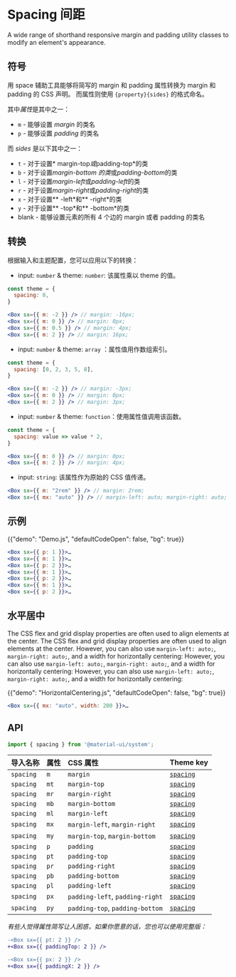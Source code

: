 # Spacing 间距

<p class="description">A wide range of shorthand responsive margin and padding utility classes to modify an element's appearance.</p>

## 符号

用 space 辅助工具能够将简写的 margin 和 padding 属性转换为 margin 和 padding 的 CSS 声明。 而属性则使用 `{property}{sides}` 的格式命名。

其中*属性*是其中之一：

- `m` - 能够设置 _margin_ 的类名
- `p` - 能够设置 _padding_ 的类名

而 _sides_ 是以下其中之一：

- `t` - 对于设置* margin-top*或*padding-top*的类
- `b` - 对于设置*margin-bottom 的类*或*padding-bottom*的类
- `l` - 对于设置*margin-left*或*padding-left*的类
- `r` - 对于设置*margin-right*或*padding-right*的类
- `x` - 对于设置** -left\*和** -right\*的类
- `y` - 对于设置** -top\*和** -bottom\*的类
- blank - 能够设置元素的所有 4 个边的 margin 或者 padding 的类名

## 转换

根据输入和主题配置，您可以应用以下的转换：

- input: `number` & theme: `number`: 该属性乘以 theme 的值。

```jsx
const theme = {
  spacing: 8,
}

<Box sx={{ m: -2 }} /> // margin: -16px;
<Box sx={{ m: 0 }} /> // margin: 0px;
<Box sx={{ m: 0.5 }} /> // margin: 4px;
<Box sx={{ m: 2 }} /> // margin: 16px;
```

- input: `number` & theme: `array` ：属性值用作数组索引。

```jsx
const theme = {
  spacing: [0, 2, 3, 5, 8],
}

<Box sx={{ m: -2 }} /> // margin: -3px;
<Box sx={{ m: 0 }} /> // margin: 0px;
<Box sx={{ m: 2 }} /> // margin: 3px;
```

- input: `number` & theme: `function`：使用属性值调用该函数。

```jsx
const theme = {
  spacing: value => value * 2,
}

<Box sx={{ m: 0 }} /> // margin: 0px;
<Box sx={{ m: 2 }} /> // margin: 4px;
```

- input: `string`: 该属性作为原始的 CSS 值传递。

```jsx
<Box sx={{ m: "2rem" }} /> // margin: 2rem;
<Box sx={{ mx: "auto" }} /> // margin-left: auto; margin-right: auto;
```

## 示例

{{"demo": "Demo.js", "defaultCodeOpen": false, "bg": true}}

```jsx
<Box sx={{ p: 1 }}>…
<Box sx={{ m: 1 }}>…
<Box sx={{ p: 2 }}>…
<Box sx={{ m: 1 }}>…
<Box sx={{ p: 2 }}>…
<Box sx={{ m: 1 }}>…
<Box sx={{ p: 2 }}>…
```

## 水平居中

The CSS flex and grid display properties are often used to align elements at the center. The CSS flex and grid display properties are often used to align elements at the center. However, you can also use `margin-left: auto;`, `margin-right: auto;`, and a width for horizontally centering: However, you can also use `margin-left: auto;`, `margin-right: auto;`, and a width for horizontally centering: However, you can also use `margin-left: auto;`, `margin-right: auto;`, and a width for horizontally centering:

{{"demo": "HorizontalCentering.js", "defaultCodeOpen": false, "bg": true}}

```jsx
<Box sx={{ mx: "auto", width: 200 }}>…
```

## API

```js
import { spacing } from '@material-ui/system';
```

| 导入名称      | 属性   | CSS 属性                          | Theme key                                                                    |
|:--------- |:---- |:------------------------------- |:---------------------------------------------------------------------------- |
| `spacing` | `m`  | `margin`                        | [`spacing`](/material-ui/customization/default-theme/?expand-path=$.spacing) |
| `spacing` | `mt` | `margin-top`                    | [`spacing`](/material-ui/customization/default-theme/?expand-path=$.spacing) |
| `spacing` | `mr` | `margin-right`                  | [`spacing`](/material-ui/customization/default-theme/?expand-path=$.spacing) |
| `spacing` | `mb` | `margin-bottom`                 | [`spacing`](/material-ui/customization/default-theme/?expand-path=$.spacing) |
| `spacing` | `ml` | `margin-left`                   | [`spacing`](/material-ui/customization/default-theme/?expand-path=$.spacing) |
| `spacing` | `mx` | `margin-left`, `margin-right`   | [`spacing`](/material-ui/customization/default-theme/?expand-path=$.spacing) |
| `spacing` | `my` | `margin-top`, `margin-bottom`   | [`spacing`](/material-ui/customization/default-theme/?expand-path=$.spacing) |
| `spacing` | `p`  | `padding`                       | [`spacing`](/material-ui/customization/default-theme/?expand-path=$.spacing) |
| `spacing` | `pt` | `padding-top`                   | [`spacing`](/material-ui/customization/default-theme/?expand-path=$.spacing) |
| `spacing` | `pr` | `padding-right`                 | [`spacing`](/material-ui/customization/default-theme/?expand-path=$.spacing) |
| `spacing` | `pb` | `padding-bottom`                | [`spacing`](/material-ui/customization/default-theme/?expand-path=$.spacing) |
| `spacing` | `pl` | `padding-left`                  | [`spacing`](/material-ui/customization/default-theme/?expand-path=$.spacing) |
| `spacing` | `px` | `padding-left`, `padding-right` | [`spacing`](/material-ui/customization/default-theme/?expand-path=$.spacing) |
| `spacing` | `py` | `padding-top`, `padding-bottom` | [`spacing`](/material-ui/customization/default-theme/?expand-path=$.spacing) |

_有些人觉得属性简写让人困惑，如果你愿意的话，您也可以使用完整版：_

```diff
-<Box sx={{ pt: 2 }} />
+<Box sx={{ paddingTop: 2 }} />
```

```diff
-<Box sx={{ px: 2 }} />
+<Box sx={{ paddingX: 2 }} />
```
